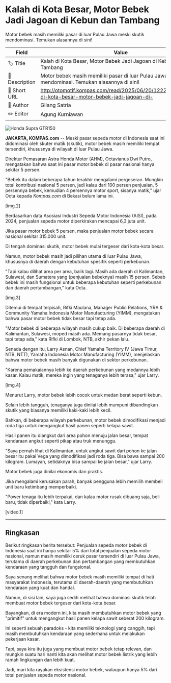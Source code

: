 # Kalah di Kota Besar, Motor Bebek Jadi Jagoan di Kebun dan Tambang

Motor bebek masih memiliki pasar di luar Pulau Jawa meski skutik mendominasi. Temukan alasannya di sini!

| Field         | Value                                                       |
|---------------|-------------------------------------------------------------|
| 🏷️ Title       | Kalah di Kota Besar, Motor Bebek Jadi Jagoan di Kebun dan Tambang |
| 📝 Description | Motor bebek masih memiliki pasar di luar Pulau Jawa meski skutik mendominasi. Temukan alasannya di sini! |
| 🔗 Short URL   | http://otomotif.kompas.com/read/2025/06/20/122200915/kalah-di-kota-besar-motor-bebek-jadi-jagoan-di- |
| 👤 Author      | Gilang Satria |
| ✏️ Editor      | Agung Kurniawan |

![Honda Supra GTR150 ](https://asset.kompas.com/crops/0HnG7egel_coILhJZ2_ZfQRMozo=/0x45:535x402/750x500/data/photo/2024/11/18/673ab38893fcd.png)

**JAKARTA, KOMPAS.com** -- Meski pasar sepeda motor di Indonesia saat ini didominasi oleh skuter matik (skutik), motor bebek masih memiliki tempat tersendiri, khususnya di wilayah di luar Pulau Jawa.

Direktur Pemasaran Astra Honda Motor (AHM), Octavianus Dwi Putro, mengatakan bahwa saat ini pasar motor bebek di pasar nasional hanya sekitar 5 persen.

\"Bebek itu dalam beberapa tahun terakhir mengalami pergeseran. Mungkin total kontribusi nasional 5 persen, jadi kalau dari 100 persen penjualan, 5 persennya bebek, kemudian 4 persennya motor sport, sisanya matik,\" ujar Octa kepada *Kompas.com* di Bekasi belum lama ini.

\[img.2\]

Berdasarkan data Asosiasi Industri Sepeda Motor Indonesia (AISI), pada 2024, penjualan sepeda motor diperkirakan mencapai 6,3 juta unit.

Jika pasar motor bebek 5 persen, maka penjualan motor bebek secara nasional sekitar 315.000 unit.

Di tengah dominasi skutik, motor bebek mulai tergeser dari kota-kota besar.

Namun, motor bebek masih jadi pilihan utama di luar Pulau Jawa, khususnya di daerah dengan kebutuhan spesifik seperti perkebunan.

\"Tapi kalau dilihat area per area, balik lagi. Masih ada daerah di Kalimantan, Sulawesi, dan Sumatera yang (penjualan bebeknya) masih 15 persen. Sebab bebek ini masih fungsional untuk beberapa kebutuhan seperti perkebunan dan daerah pertambangan,\" kata Octa.

\[img.3\]

Ditemui di tempat terpisah, Rifki Maulana, Manager Public Relations, YRA & Community Yamaha Indonesia Motor Manufacturing (YIMM), mengatakan bahwa pasar motor bebek tidak besar tapi tetap ada.

\"Motor bebek di beberapa wilayah masih cukup baik. Di beberapa daerah di Kalimantan, Sulawesi, moped masih ada. Memang pasarnya tidak besar, tapi tetap ada,\" kata Rifki di Lombok, NTB, akhir pekan lalu.

Senada dengan itu, Larry Asnan, Chief Yamaha Territory IV (Jawa Timur, NTB, NTT), Yamaha Indonesia Motor Manufacturing (YIMM), menjelaskan bahwa motor bebek masih banyak digunakan di sektor perkebunan.

\"Karena pemakaiannya lebih ke daerah perkebunan yang medannya lebih kasar. Kalau matik, mereka ingin yang tenaganya lebih terasa,\" ujar Larry.

\[img.4\]

Menurut Larry, motor bebek lebih cocok untuk medan berat seperti kebun.

Selain lebih tangguh, tenaganya juga dinilai lebih mumpuni dibandingkan skutik yang biasanya memiliki kaki-kaki lebih kecil.

Bahkan, di beberapa wilayah perkebunan, motor bebek dimodifikasi menjadi roda tiga untuk mengangkut hasil panen seperti kelapa sawit.

Hasil panen itu diangkut dari area pohon menuju jalan besar, tempat kendaraan angkut seperti pikap atau truk menunggu.

\"Saya pernah lihat di Kalimantan, untuk angkut sawit dari pohon ke jalan besar itu pakai Vega yang dimodifikasi jadi roda tiga. Bisa bawa sampai 200 kilogram. Lumayan, setidaknya bisa sampai ke jalan besar,\" ujar Larry.

Motor bebek juga dinilai ekonomis dan praktis.

Jika mengalami kerusakan parah, banyak pengguna lebih memilih membeli unit baru ketimbang memperbaiki.

\"Power tenaga itu lebih terpakai, dan kalau motor rusak dibuang saja, beli baru, tidak diperbaiki,\" kata Larry.

\[video.1\]  

---
## Ringkasan

Berikut ringkasan berita tersebut: Penjualan sepeda motor bebek di Indonesia saat ini hanya sekitar 5% dari total penjualan sepeda motor nasional, namun masih memiliki ceruk pasar tersendiri di luar Pulau Jawa, terutama di daerah perkebunan dan pertambangan yang membutuhkan kendaraan yang tangguh dan fungsional.



Saya senang melihat bahwa motor bebek masih memiliki tempat di hati masyarakat Indonesia, terutama di daerah-daerah yang membutuhkan kendaraan yang kuat dan handal.

 Namun, di sisi lain, saya juga sedih melihat bahwa dominasi skutik telah membuat motor bebek tergeser dari kota-kota besar.

 Bayangkan, di era modern ini, kita masih membutuhkan motor bebek yang "primitif" untuk mengangkut hasil panen kelapa sawit seberat 200 kilogram.

 Ini seperti sebuah paradoks - kita memiliki teknologi yang canggih, tapi masih membutuhkan kendaraan yang sederhana untuk melakukan pekerjaan kasar.

 Tapi, saya kira itu juga yang membuat motor bebek tetap relevan, dan mungkin suatu hari nanti kita akan melihat motor bebek listrik yang lebih ramah lingkungan dan lebih kuat.

 Jadi, mari kita rayakan eksistensi motor bebek, walaupun hanya 5% dari total penjualan sepeda motor nasional.
